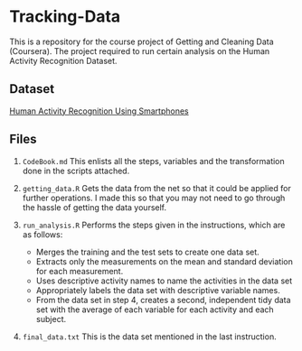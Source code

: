 # Tracking-Data

This is a repository for the course project of Getting and Cleaning Data (Coursera). The project required to run certain analysis on the Human Activity Recognition Dataset.

## Dataset

[Human Activity Recognition Using Smartphones](https://d396qusza40orc.cloudfront.net/getdata%2Fprojectfiles%2FUCI%20HAR%20Dataset.zip)

## Files

1. `CodeBook.md` This enlists all the steps, variables and the transformation done in the scripts attached.

2. `getting_data.R` Gets the data from the net so that it could be applied for further operations. I made this so that you may not need to go through the hassle of getting the data yourself.

3. `run_analysis.R` Performs the steps given in the instructions, which are as follows:
    - Merges the training and the test sets to create one data set.
    - Extracts only the measurements on the mean and standard deviation for each measurement.
    - Uses descriptive activity names to name the activities in the data set
    - Appropriately labels the data set with descriptive variable names.
    - From the data set in step 4, creates a second, independent tidy data set with the average of each variable for each activity and each subject.

4. `final_data.txt` This is the data set mentioned in the last instruction.
